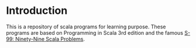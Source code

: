 # Introduction

This is a repository of scala programs for learning purpose.
These programs are based on Programming in Scala 3rd edition and the
famous [S-99: Ninety-Nine Scala Problems][1].


[1]: http://aperiodic.net/phil/scala/s-99/
